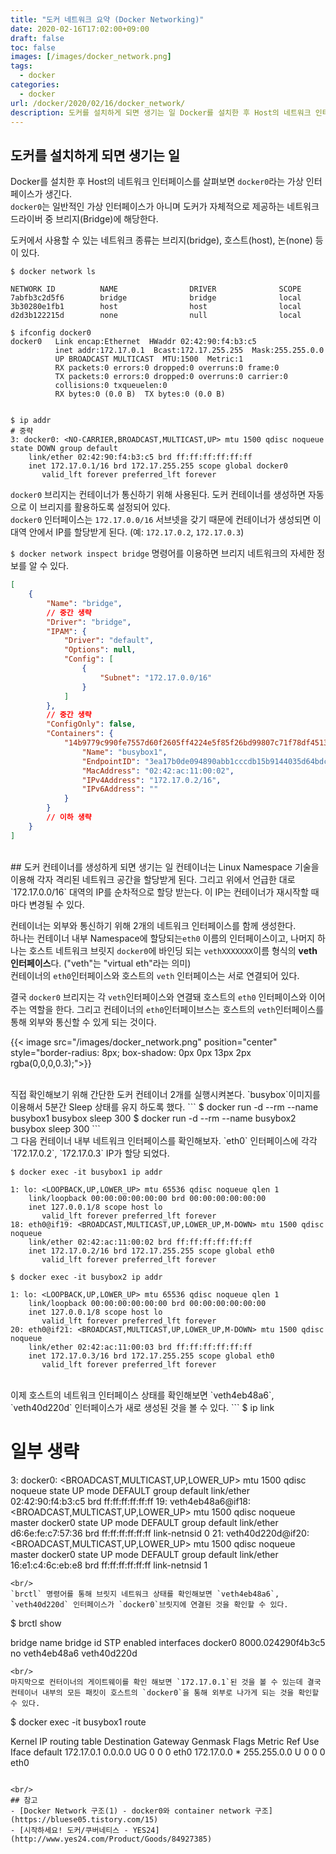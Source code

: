 ```yaml
---
title: "도커 네트워크 요약 (Docker Networking)"
date: 2020-02-16T17:02:00+09:00
draft: false
toc: false
images: [/images/docker_network.png]
tags:
  - docker
categories:
  - docker
url: /docker/2020/02/16/docker_network/
description: 도커를 설치하게 되면 생기는 일 Docker를 설치한 후 Host의 네트워크 인터페이스를 살펴보면 docker0라는 가상 인터페이스가 생긴다. docker0는 일반적인 가상 인터페이스가 아니며 도커가 자체적으로 제공하는 네트워크 드라이버 중 브리지(Bridge)에 해당한다. 도커에서 사용할 수 있는 네트워크 종류는 브리지(bridge), 호스트(host), 논(none) 등이 있다.
---
```


## 도커를 설치하게 되면 생기는 일
Docker를 설치한 후 Host의 네트워크 인터페이스를 살펴보면 `docker0`라는 가상 인터페이스가 생긴다.  
`docker0`는 일반적인 가상 인터페이스가 아니며 도커가 자체적으로 제공하는 네트워크 드라이버 중 브리지(Bridge)에 해당한다.  

도커에서 사용할 수 있는 네트워크 종류는 브리지(bridge), 호스트(host), 논(none) 등이 있다.

```
$ docker network ls

NETWORK ID          NAME                DRIVER              SCOPE
7abfb3c2d5f6        bridge              bridge              local
3b30280e1fb1        host                host                local
d2d3b122215d        none                null                local
```

```
$ ifconfig docker0
docker0   Link encap:Ethernet  HWaddr 02:42:90:f4:b3:c5
          inet addr:172.17.0.1  Bcast:172.17.255.255  Mask:255.255.0.0
          UP BROADCAST MULTICAST  MTU:1500  Metric:1
          RX packets:0 errors:0 dropped:0 overruns:0 frame:0
          TX packets:0 errors:0 dropped:0 overruns:0 carrier:0
          collisions:0 txqueuelen:0
          RX bytes:0 (0.0 B)  TX bytes:0 (0.0 B)


$ ip addr
# 중략
3: docker0: <NO-CARRIER,BROADCAST,MULTICAST,UP> mtu 1500 qdisc noqueue state DOWN group default
    link/ether 02:42:90:f4:b3:c5 brd ff:ff:ff:ff:ff:ff
    inet 172.17.0.1/16 brd 172.17.255.255 scope global docker0
       valid_lft forever preferred_lft forever
```

`docker0` 브리지는 컨테이너가 통신하기 위해 사용된다. 도커 컨테이너를 생성하면 자동으로 이 브리지를 활용하도록 설정되어 있다.  
`docker0` 인터페이스는 `172.17.0.0/16` 서브넷을 갖기 때문에 컨테이너가 생성되면 이 대역 안에서 IP를 할당받게 된다. (예: `172.17.0.2`, `172.17.0.3`)  

`$ docker network inspect bridge` 명령어를 이용하면 브리지 네트워크의 자세한 정보를 알 수 있다.  
```json
[
    {
        "Name": "bridge",
        // 중간 생략
        "Driver": "bridge",
        "IPAM": {
            "Driver": "default",
            "Options": null,
            "Config": [
                {
                    "Subnet": "172.17.0.0/16"
                }
            ]
        },
        // 중간 생략
        "ConfigOnly": false,
        "Containers": {
            "14b9779c990fe7557d60f2605ff4224e5f85f26bd99807c71f78df45133314be": {
                "Name": "busybox1",
                "EndpointID": "3ea17b0de094890abb1cccdb15b9144035d64bdc07777b97ddf9427b27563f51",
                "MacAddress": "02:42:ac:11:00:02",
                "IPv4Address": "172.17.0.2/16",
                "IPv6Address": ""
            }
        }
        // 이하 생략
    }
]
```

<br>
## 도커 컨테이너를 생성하게 되면 생기는 일
컨테이너는 Linux Namespace 기술을 이용해 각자 격리된 네트워크 공간을 할당받게 된다.  
그리고 위에서 언급한 대로 `172.17.0.0/16` 대역의 IP를 순차적으로 할당 받는다. 이 IP는 컨테이너가 재시작할 때마다 변경될 수 있다.  

컨테이너는 외부와 통신하기 위해 2개의 네트워크 인터페이스를 함께 생성한다.  
하나는 컨테이너 내부 Namespace에 할당되는`eth0` 이름의 인터페이스이고, 나머지 하나는 호스트 네트워크 브릿지  `docker0`에 바인딩 되는 `vethXXXXXXX`이름 형식의 **veth 인터페이스**다. ("veth"는 "virtual eth"라는 의미)  
컨테이너의 `eth0`인터페이스와 호스트의 `veth` 인터페이스는 서로 연결되어 있다.  

결국 `docker0` 브리지는 각 `veth`인터페이스와 연결돼 호스트의 `eth0` 인터페이스와 이어주는 역할을 한다. 그리고 컨테이너의 `eth0`인터페이브스는 호스트의 `veth`인터페이스를 통해 외부와 통신할 수 있게 되는 것이다.

{{< image src="/images/docker_network.png" position="center" style="border-radius: 8px; box-shadow: 0px 0px 13px 2px rgba(0,0,0,0.3);">}}

<br/>
직접 확인해보기 위해 간단한 도커 컨테이너 2개를 실행시켜본다.  
`busybox`이미지를 이용해서 5분간 Sleep 상태를 유지 하도록 했다.  
```
$ docker run -d --rm --name busybox1 busybox sleep 300
$ docker run -d --rm --name busybox2 busybox sleep 300
```
<br/>
그 다음 컨테이너 내부 네트워크 인터페이스를 확인해보자.  
`eth0` 인터페이스에 각각 `172.17.0.2`, `172.17.0.3` IP가 할당 되었다.  

```
$ docker exec -it busybox1 ip addr

1: lo: <LOOPBACK,UP,LOWER_UP> mtu 65536 qdisc noqueue qlen 1
    link/loopback 00:00:00:00:00:00 brd 00:00:00:00:00:00
    inet 127.0.0.1/8 scope host lo
       valid_lft forever preferred_lft forever
18: eth0@if19: <BROADCAST,MULTICAST,UP,LOWER_UP,M-DOWN> mtu 1500 qdisc noqueue
    link/ether 02:42:ac:11:00:02 brd ff:ff:ff:ff:ff:ff
    inet 172.17.0.2/16 brd 172.17.255.255 scope global eth0
       valid_lft forever preferred_lft forever
```

```
$ docker exec -it busybox2 ip addr

1: lo: <LOOPBACK,UP,LOWER_UP> mtu 65536 qdisc noqueue qlen 1
    link/loopback 00:00:00:00:00:00 brd 00:00:00:00:00:00
    inet 127.0.0.1/8 scope host lo
       valid_lft forever preferred_lft forever
20: eth0@if21: <BROADCAST,MULTICAST,UP,LOWER_UP,M-DOWN> mtu 1500 qdisc noqueue
    link/ether 02:42:ac:11:00:03 brd ff:ff:ff:ff:ff:ff
    inet 172.17.0.3/16 brd 172.17.255.255 scope global eth0
       valid_lft forever preferred_lft forever
```
<br/>
이제 호스트의 네트워크 인터페이스 상태를 확인해보면 `veth4eb48a6`, `veth40d220d` 인터페이스가 새로 생성된 것을 볼 수 있다.  
```
$ ip link

# 일부 생략
3: docker0: <BROADCAST,MULTICAST,UP,LOWER_UP> mtu 1500 qdisc noqueue state UP mode DEFAULT group default
    link/ether 02:42:90:f4:b3:c5 brd ff:ff:ff:ff:ff:ff
19: veth4eb48a6@if18: <BROADCAST,MULTICAST,UP,LOWER_UP> mtu 1500 qdisc noqueue master docker0 state UP mode DEFAULT group default
    link/ether d6:6e:fe:c7:57:36 brd ff:ff:ff:ff:ff:ff link-netnsid 0
21: veth40d220d@if20: <BROADCAST,MULTICAST,UP,LOWER_UP> mtu 1500 qdisc noqueue master docker0 state UP mode DEFAULT group default
    link/ether 16:e1:c4:6c:eb:e8 brd ff:ff:ff:ff:ff:ff link-netnsid 1
```
<br/>
`brctl` 명령어를 통해 브릿지 네트워크 상태를 확인해보면 `veth4eb48a6`, `veth40d220d` 인터페이스가 `docker0`브릿지에 연결된 것을 확인할 수 있다.  
```
$ brctl show

bridge name	bridge id		STP enabled	interfaces
docker0		8000.024290f4b3c5	no		veth4eb48a6
											veth40d220d
```
<br/>
마지막으로 컨터이너의 게이트웨이를 확인 해보면 `172.17.0.1`된 것을 볼 수 있는데 결국 컨테이너 내부의 모든 패킷이 호스트의 `docker0`을 통해 외부로 나가게 되는 것을 확인할 수 있다.  
```
$ docker exec -it busybox1 route

Kernel IP routing table
Destination     Gateway         Genmask         Flags Metric Ref    Use Iface
default         172.17.0.1      0.0.0.0         UG    0      0        0 eth0
172.17.0.0      *               255.255.0.0     U     0      0        0 eth0
```

<br/>
## 참고
- [Docker Network 구조(1) - docker0와 container network 구조](https://bluese05.tistory.com/15)
- [시작하세요! 도커/쿠버네티스 - YES24](http://www.yes24.com/Product/Goods/84927385)
